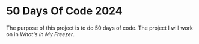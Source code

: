 # 50 Days Of Code 2024

The purpose of this project is to do 50 days of code. The project I will work on in *What's In My Freezer*.